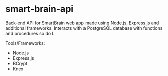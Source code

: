 # smart-brain-api

Back-end API for SmartBrain web app made using Node.js, Express.js and additional frameworks. Interacts with a PostgreSQL database with functions and procedures so do I.

Tools/Frameworks:

<ul>
  <li>Node.js</li>
  <li>Express.js</li>
  <li>BCrypt</li>
  <li>Knex</li>
</ul>





